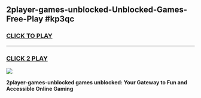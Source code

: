 
## 2player-games-unblocked-Unblocked-Games-Free-Play #kp3qc
<h3>
<a href="https://us.freeplayer.one?title=2player-games-unblocked&ref=9M">CLICK TO PLAY</a></h3>
<hr>

<h3>
<a href="https://us.freeplayer.one?title=2player-games-unblocked&ref=9M">CLICK 2 PLAY</a>
  
</h3>

<a href="https://us.freeplayer.one?title=2player-games-unblocked&ref=9M"><img src="https://clearcache.store/games.png"></a>


**2player-games-unblocked games unblocked: Your Gateway to Fun and Accessible Online Gaming**
